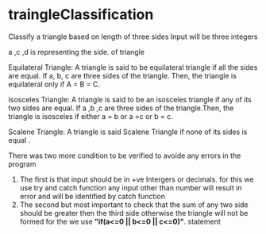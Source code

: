 # traingleClassification
Classify a triangle based on length of three sides
Input will be three integers

a ,c ,d is representing the side. of triangle 

Equilateral Triangle: A triangle is said to be equilateral triangle if all the sides are equal. If a, b, c are three sides of the triangle. Then, the triangle is equilateral only if A = B = C.

Isosceles Triangle: A triangle is said to be an isosceles triangle if any of its two sides are equal. If a ,b ,c are three sides of the triangle.Then, the triangle is isosceles if either a = b or a =c  or b = c.

Scalene Triangle: A triangle is said Scalene Triangle if none of its sides is equal .

There was two more condition to be verified to avoide any errors in the program
  1.  The first is that input should be in +ve Intergers or decimals. 
      for this we use try and catch function any input other than number will result in error and will be identified by catch function  
  2.  The second but most important to check that the sum of any two side should be greater then the third side otherwise the triangle will not be formed 
      for the we use **"if(a<=0 || b<=0 || c<=0)"**. statement 
